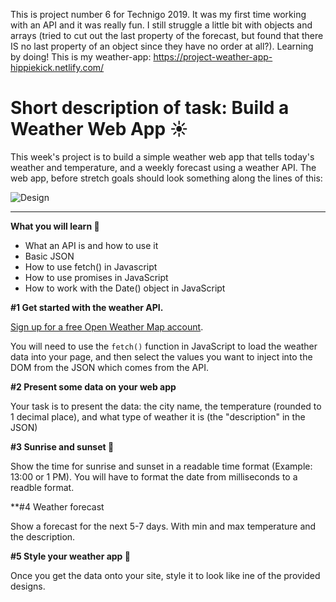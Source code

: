 This is project number 6 for Technigo 2019. It was my first time working with an API and it was really fun. I still struggle a little bit with objects and arrays (tried to cut out the last property of the forecast, but found that there IS no last property of an object since they have no order at all?). Learning by doing! This is my weather-app: https://project-weather-app-hippiekick.netlify.com/

# Short description of task: Build a Weather Web App :sunny:

This week's project is to build a simple weather web app that tells today's weather and temperature, and a weekly forecast using a weather API.
The web app, before stretch goals should look something along the lines of this:

![Design](https://github.com/Technigo/project-wheater-dash/blob/master/wireframe_weather.png)

---

**What you will learn 🧠**

- What an API is and how to use it
- Basic JSON
- How to use fetch() in Javascript
- How to use promises in JavaScript
- How to work with the Date() object in JavaScript


**#1 Get started with the weather API.**

[Sign up for a free Open Weather Map account](https://home.openweathermap.org/users/sign_up).

You will need to use the `fetch()` function in JavaScript to load the weather data into your page, and then select the values you want to inject into the DOM from the JSON which comes from the API.

**#2 Present some data on your web app**

Your task is to present the data: the city name, the temperature (rounded to 1 decimal place), and what type of weather it is (the "description" in the JSON)

**#3 Sunrise and sunset 🌇**

Show the time for sunrise and sunset in a readable time format (Example: 13:00 or 1 PM). 
You will have to format the date from milliseconds to a readble format.

**#4 Weather forecast

Show a forecast for the next 5-7 days. With min and max temperature and the description.

**#5 Style your weather app 🎨**

Once you get the data onto your site, style it to look like ine of the provided designs.
